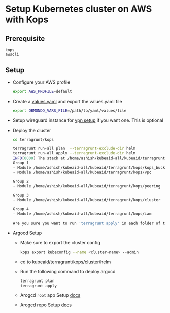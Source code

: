 # Setup Kubernetes cluster on AWS with Kops

## Prerequisite

  ```text
  kops
  awscli
  ```

## Setup

* Configure your AWS profile

   ```sh
   export AWS_PROFILE=default
   ```

* Create a [values.yaml](./samples/values.yaml) and export the values.yaml file

   ```sh
   export OBMONDO_VARS_FILE=/path/to/yaml/values/file
   ```

* Setup wireguard instance for [vpn setup](./wireguard.md) if you want one. This is optional

* Deploy the cluster

    ```sh
    cd terragrunt/kops

    terragrunt run-all plan  --terragrunt-exclude-dir helm
    terragrunt run-all apply --terragrunt-exclude-dir helm
    INFO[0000] The stack at /home/ashish/kubeaid-all/kubeaid/terragrunt/kops will be processed in the following order for command apply:
    Group 1
    - Module /home/ashish/kubeaid-all/kubeaid/terragrunt/kops/kops_bucket
    - Module /home/ashish/kubeaid-all/kubeaid/terragrunt/kops/vpc

    Group 2
    - Module /home/ashish/kubeaid-all/kubeaid/terragrunt/kops/peering

    Group 3
    - Module /home/ashish/kubeaid-all/kubeaid/terragrunt/kops/cluster

    Group 4
    - Module /home/ashish/kubeaid-all/kubeaid/terragrunt/kops/iam

    Are you sure you want to run 'terragrunt apply' in each folder of the stack described above? (y/n) y
    ```

* Argocd Setup
  * Make sure to export the cluster config

    ```sh
    kops export kubeconfig --name <cluster-name> --admin
    ```

  * cd to kubeaid/terragrunt/kops/cluster/helm
  * Run the following command to deploy argocd

    ```sh
    terragrunt plan
    terragrunt apply
    ```

  * Arogcd `root` app Setup [docs](../../../argocd-helm-charts/argo-cd/Readme.md/#setup-root-argocd-application)
  * Arogcd repo Setup [docs](../../../argocd-helm-charts/argo-cd/Readme.md/#add-argocd-repos)